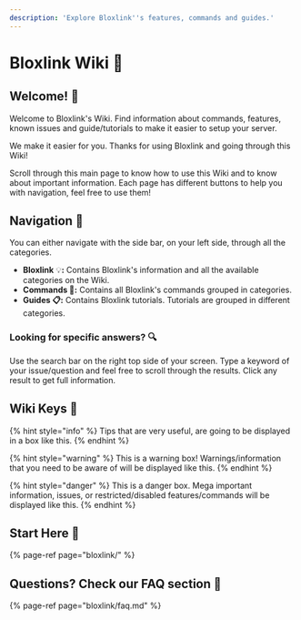 ```yaml
---
description: 'Explore Bloxlink''s features, commands and guides.'
---
```


# Bloxlink Wiki 📂

## Welcome! 👋

Welcome to Bloxlink's Wiki. Find information about commands, features, known issues and guide/tutorials to make it easier to setup your server.

We make it easier for you. Thanks for using Bloxlink and going through this Wiki!

Scroll through this main page to know how to use this Wiki and to know about important information. Each page has different buttons to help you with navigation, feel free to use them!

## Navigation 🛫

You can either navigate with the side bar, on your left side, through all the categories.

* **Bloxlink** 💡**:** Contains Bloxlink's information and all the available categories on the Wiki.
* **Commands 🤖:** Contains all Bloxlink's commands grouped in categories.
* **Guides 📋:** Contains Bloxlink tutorials. Tutorials are grouped in different categories.

### Looking for specific answers? 🔍

Use the search bar on the right top side of your screen. Type a keyword of your issue/question and feel free to scroll through the results. Click any result to get full information.

## Wiki Keys 🔑

{% hint style="info" %}
Tips that are very useful, are going to be displayed in a box like this.
{% endhint %}

{% hint style="warning" %}
This is a warning box! Warnings/information that you need to be aware of will be displayed like this.
{% endhint %}

{% hint style="danger" %}
This is a danger box. Mega important information, issues, or restricted/disabled features/commands will be displayed like this.
{% endhint %}

## Start Here 📌

{% page-ref page="bloxlink/" %}

## Questions? Check our FAQ section 📜

{% page-ref page="bloxlink/faq.md" %}


